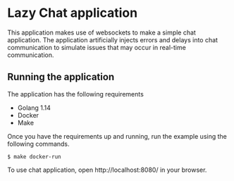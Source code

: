 # Lazy Chat application

This application makes use of websockets to make a simple chat application. The
application artificially injects errors and delays into chat communication to 
simulate issues that may occur in real-time communication.

## Running the application

The application has the following requirements
* Golang 1.14
* Docker
* Make

Once you have the requirements up and running, run the example using
the following commands.

    $ make docker-run

To use chat application, open http://localhost:8080/ in your browser.
